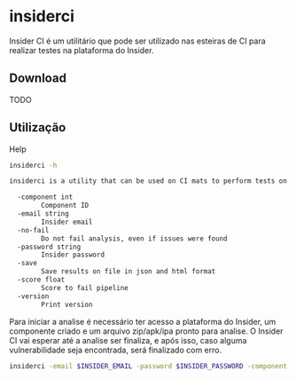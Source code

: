 # insiderci
Insider CI é um utilitário que pode ser utilizado nas esteiras de CI para realizar testes na plataforma do Insider.


## Download
TODO

## Utilização
Help
```bash
insiderci -h

insiderci is a utility that can be used on CI mats to perform tests on the Insider platform.

  -component int
        Component ID
  -email string
        Insider email
  -no-fail
        Do not fail analysis, even if issues were found
  -password string
        Insider password
  -save
        Save results on file in json and html format
  -score float
        Score to fail pipeline
  -version
        Print version
```

Para iniciar a analise é necessário ter acesso a plataforma do Insider, um componente criado e um arquivo zip/apk/ipa pronto para analise. O Insider CI vai esperar até a analise ser finaliza, e após isso, caso alguma vulnerabilidade seja encontrada, será finalizado com erro.
```bash
insiderci -email $INSIDER_EMAIL -password $INSIDER_PASSWORD -component 1 arquivo_zip.zip
```
